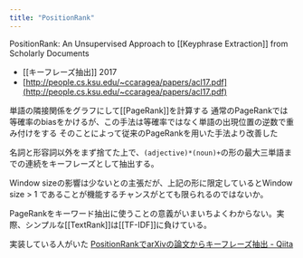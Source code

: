 ```yaml
---
title: "PositionRank"
---
```


PositionRank: An Unsupervised Approach to [[Keyphrase Extraction]] from Scholarly Documents
- [[キーフレーズ抽出]] 2017
- [http://people.cs.ksu.edu/~ccaragea/papers/acl17.pdf](http://people.cs.ksu.edu/~ccaragea/papers/acl17.pdf)

単語の隣接関係をグラフにして[[PageRank]]を計算する
通常のPageRankでは等確率のbiasをかけるが、この手法は等確率ではなく単語の出現位置の逆数で重み付けをする
そのことによって従来のPageRankを用いた手法より改善した

名詞と形容詞以外をまず捨てた上で、`(adjective)*(noun)+`の形の最大三単語までの連続をキーフレーズとして抽出する。

Window sizeの影響は少ないとの主張だが、上記の形に限定しているとWindow size > 1 であることが機能するチャンスがとても限られるのではないか。

PageRankをキーワード抽出に使うことの意義がいまいちよくわからない。実際、シンプルな[[TextRank]]は[[TF-IDF]]に負けている。

実装している人がいた
[PositionRankでarXivの論文からキーフレーズ抽出 - Qiita](https://qiita.com/ymym3412/items/bc3d90e9e1b51959649a)
